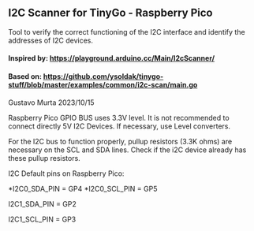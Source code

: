 ## I2C Scanner for TinyGo - Raspberry Pico
Tool to verify the correct functioning of the I2C interface and identify the addresses of I2C devices.

#### Inspired by: https://playground.arduino.cc/Main/I2cScanner/
#### Based on: https://github.com/ysoldak/tinygo-stuff/blob/master/examples/common/i2c-scan/main.go

Gustavo Murta 2023/10/15

Raspberry Pico GPIO BUS uses 3.3V level. It is not recommended to connect directly 5V I2C Devices.
If necessary, use Level converters.

For the I2C bus to function properly, pullup resistors (3.3K ohms) are necessary on the SCL and SDA lines.
Check if the i2C device already has these pullup resistors.

I2C Default pins on Raspberry Pico:

*I2C0_SDA_PIN = GP4
*I2C0_SCL_PIN = GP5


I2C1_SDA_PIN = GP2

I2C1_SCL_PIN = GP3
